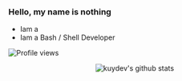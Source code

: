 ### Hello, my name is nothing

- Iam a 
- Iam a Bash / Shell Developer


![Profile views](https://visitor-badge.glitch.me/badge?page_id=kuydev)

<div id="stats" align="center">
  
![kuydev's github stats](https://github-readme-stats.vercel.app/api?username=janeclrst&theme=blue-green&show_icons=true)
